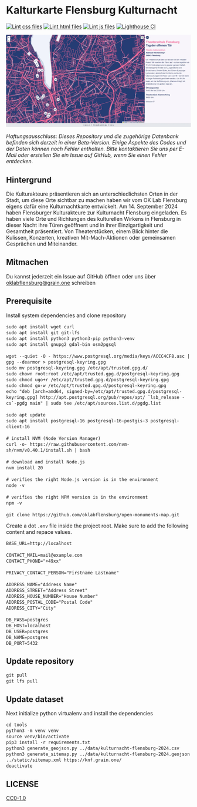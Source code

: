 # Kalturkarte Flensburg Kulturnacht

[![Lint css files](https://github.com/oklabflensburg/open-cultural-map/actions/workflows/lint-css.yml/badge.svg)](https://github.com/oklabflensburg/open-cultural-map/actions/workflows/lint-css.yml)
[![Lint html files](https://github.com/oklabflensburg/open-cultural-map/actions/workflows/lint-html.yml/badge.svg)](https://github.com/oklabflensburg/open-cultural-map/actions/workflows/lint-html.yml)
[![Lint js files](https://github.com/oklabflensburg/open-cultural-map/actions/workflows/lint-js.yml/badge.svg)](https://github.com/oklabflensburg/open-cultural-map/actions/workflows/lint-js.yml)
[![Lighthouse CI](https://github.com/oklabflensburg/open-cultural-map/actions/workflows/lighthouse.yml/badge.svg)](https://github.com/oklabflensburg/open-cultural-map/actions/workflows/lighthouse.yml)

![Screenshot Kulturnacht Flensburg](https://raw.githubusercontent.com/oklabflensburg/open-cultural-map/main/screenshot_kulturkarte.webp)

_Haftungsausschluss: Dieses Repository und die zugehörige Datenbank befinden sich derzeit in einer Beta-Version. Einige Aspekte des Codes und der Daten können noch Fehler enthalten. Bitte kontaktieren Sie uns per E-Mail oder erstellen Sie ein Issue auf GitHub, wenn Sie einen Fehler entdecken._


## Hintergrund

Die Kulturakteure präsentieren sich an unterschiedlichsten Orten in der Stadt, um diese Orte sichtbar zu machen haben wir vom OK Lab Flensburg eigens dafür eine Kulturnachtkarte entwickelt. Am 14. September 2024 haben Flensburger Kulturakteure zur Kulturnacht Flensburg eingeladen. Es haben viele Orte und Richtungen des kulturellen Wirkens in Flensburg in dieser Nacht ihre Türen geöffnent und in ihrer Einzigartigkeit und Gesamtheit präsentiert. Von Theaterstücken, einem Blick hinter die Kulissen, Konzerten, kreativen Mit-Mach-Aktionen oder gemeinsamen Gesprächen und Miteinander.


## Mitmachen

Du kannst jederzeit ein Issue auf GitHub öffnen oder uns über oklabflensburg@grain.one schreiben


## Prerequisite

Install system dependencies and clone repository

```
sudo apt install wget curl
sudo apt install git git-lfs
sudo apt install python3 python3-pip python3-venv
sudo apt install gnupg2 gdal-bin osm2pgsql

wget --quiet -O - https://www.postgresql.org/media/keys/ACCC4CF8.asc | gpg --dearmor > postgresql-keyring.gpg
sudo mv postgresql-keyring.gpg /etc/apt/trusted.gpg.d/
sudo chown root:root /etc/apt/trusted.gpg.d/postgresql-keyring.gpg
sudo chmod ugo+r /etc/apt/trusted.gpg.d/postgresql-keyring.gpg
sudo chmod go-w /etc/apt/trusted.gpg.d/postgresql-keyring.gpg
echo "deb [arch=amd64, signed-by=/etc/apt/trusted.gpg.d/postgresql-keyring.gpg] http://apt.postgresql.org/pub/repos/apt/ `lsb_release -cs`-pgdg main" | sudo tee /etc/apt/sources.list.d/pgdg.list

sudo apt update
sudo apt install postgresql-16 postgresql-16-postgis-3 postgresql-client-16

# install NVM (Node Version Manager)
curl -o- https://raw.githubusercontent.com/nvm-sh/nvm/v0.40.1/install.sh | bash

# download and install Node.js
nvm install 20

# verifies the right Node.js version is in the environment
node -v

# verifies the right NPM version is in the environment
npm -v

git clone https://github.com/oklabflensburg/open-monuments-map.git
```


Create a dot `.env` file inside the project root. Make sure to add the following content and repace values.

```
BASE_URL=http://localhost

CONTACT_MAIL=mail@example.com
CONTACT_PHONE="+49xx"

PRIVACY_CONTACT_PERSON="Firstname Lastname"

ADDRESS_NAME="Address Name"
ADDRESS_STREET="Address Street"
ADDRESS_HOUSE_NUMBER="House Number"
ADDRESS_POSTAL_CODE="Postal Code"
ADDRESS_CITY="City"

DB_PASS=postgres
DB_HOST=localhost
DB_USER=postgres
DB_NAME=postgres
DB_PORT=5432
```


## Update repository

```
git pull
git lfs pull
```


## Update dataset

Next initialize python virtualenv and install the dependencies

```
cd tools
python3 -m venv venv
source venv/bin/activate
pip3 install -r requirements.txt
python3 generate_geojson.py ../data/kulturnacht-flensburg-2024.csv
python3 generate_sitemap.py ../data/kulturnacht-flensburg-2024.geojson ../static/sitemap.xml https://knf.grain.one/
deactivate
```


## LICENSE

[CC0-1.0](LICENSE)
